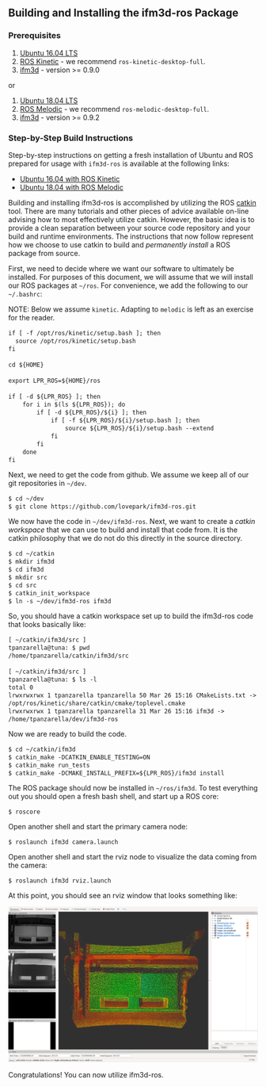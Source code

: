 
Building and Installing the ifm3d-ros Package
---------------------------------------------

### Prerequisites

1. [Ubuntu 16.04 LTS](http://www.ubuntu.com)
2. [ROS Kinetic](http://www.ros.org/install) - we recommend `ros-kinetic-desktop-full`.
3. [ifm3d](https://github.com/lovepark/ifm3d) - version >= 0.9.0

or

1. [Ubuntu 18.04 LTS](http://www.ubuntu.com)
2. [ROS Melodic](http://www.ros.org/install) - we recommend `ros-melodic-desktop-full`.
3. [ifm3d](https://github.com/lovepark/ifm3d) - version >= 0.9.2

### Step-by-Step Build Instructions

Step-by-step instructions on getting a fresh installation of Ubuntu and ROS
prepared for usage with `ifm3d-ros` is available at the following links:
* [Ubuntu 16.04 with ROS Kinetic](kinetic.md)
* [Ubuntu 18.04 with ROS Melodic](melodic.md)

Building and installing ifm3d-ros is accomplished by utilizing the ROS
[catkin](http://wiki.ros.org/catkin) tool. There are many tutorials and other
pieces of advice available on-line advising how to most effectively utilize
catkin. However, the basic idea is to provide a clean separation between your
source code repository and your build and runtime environments. The
instructions that now follow represent how we choose to use catkin to build and
_permanently install_ a ROS package from source.

First, we need to decide where we want our software to ultimately be
installed. For purposes of this document, we will assume that we will install
our ROS packages at `~/ros`. For convenience, we add the following to our
`~/.bashrc`:

NOTE: Below we assume `kinetic`. Adapting to `melodic` is left as an exercise
for the reader.

```
if [ -f /opt/ros/kinetic/setup.bash ]; then
  source /opt/ros/kinetic/setup.bash
fi

cd ${HOME}

export LPR_ROS=${HOME}/ros

if [ -d ${LPR_ROS} ]; then
    for i in $(ls ${LPR_ROS}); do
        if [ -d ${LPR_ROS}/${i} ]; then
            if [ -f ${LPR_ROS}/${i}/setup.bash ]; then
                source ${LPR_ROS}/${i}/setup.bash --extend
            fi
        fi
    done
fi
```

Next, we need to get the code from github. We assume we keep all of our git
repositories in `~/dev`.

```
$ cd ~/dev
$ git clone https://github.com/lovepark/ifm3d-ros.git
```

We now have the code in `~/dev/ifm3d-ros`. Next, we want to create a _catkin
workspace_ that we can use to build and install that code from. It is the
catkin philosophy that we do not do this directly in the source directory.

```
$ cd ~/catkin
$ mkdir ifm3d
$ cd ifm3d
$ mkdir src
$ cd src
$ catkin_init_workspace
$ ln -s ~/dev/ifm3d-ros ifm3d
```

So, you should have a catkin workspace set up to build the ifm3d-ros code that
looks basically like:

```
[ ~/catkin/ifm3d/src ]
tpanzarella@tuna: $ pwd
/home/tpanzarella/catkin/ifm3d/src

[ ~/catkin/ifm3d/src ]
tpanzarella@tuna: $ ls -l
total 0
lrwxrwxrwx 1 tpanzarella tpanzarella 50 Mar 26 15:16 CMakeLists.txt -> /opt/ros/kinetic/share/catkin/cmake/toplevel.cmake
lrwxrwxrwx 1 tpanzarella tpanzarella 31 Mar 26 15:16 ifm3d -> /home/tpanzarella/dev/ifm3d-ros
```

Now we are ready to build the code.

```
$ cd ~/catkin/ifm3d
$ catkin_make -DCATKIN_ENABLE_TESTING=ON
$ catkin_make run_tests
$ catkin_make -DCMAKE_INSTALL_PREFIX=${LPR_ROS}/ifm3d install
```

The ROS package should now be installed in `~/ros/ifm3d`. To test everything
out you should open a fresh bash shell, and start up a ROS core:

    $ roscore

Open another shell and start the primary camera node:

    $ roslaunch ifm3d camera.launch

Open another shell and start the rviz node to visualize the data coming from
the camera:

    $ roslaunch ifm3d rviz.launch

At this point, you should see an rviz window that looks something like:

![rviz1](figures/rviz_sample.png)

Congratulations! You can now utilize ifm3d-ros.
